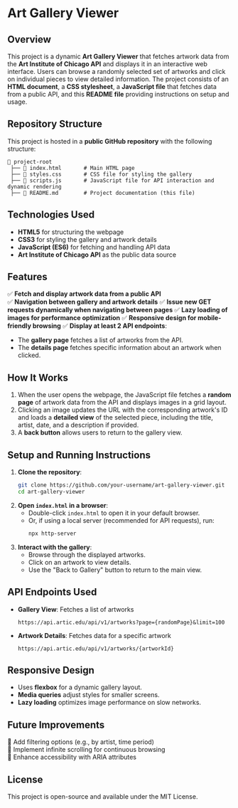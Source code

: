 # Art Gallery Viewer

## Overview
This project is a dynamic **Art Gallery Viewer** that fetches artwork data from the **Art Institute of Chicago API** and displays it in an interactive web interface. Users can browse a randomly selected set of artworks and click on individual pieces to view detailed information. The project consists of an **HTML document**, a **CSS stylesheet**, a **JavaScript file** that fetches data from a public API, and this **README file** providing instructions on setup and usage.

## Repository Structure
This project is hosted in a **public GitHub repository** with the following structure:
```
📁 project-root
 ├── 📄 index.html       # Main HTML page
 ├── 📄 styles.css       # CSS file for styling the gallery
 ├── 📄 scripts.js       # JavaScript file for API interaction and dynamic rendering
 ├── 📄 README.md        # Project documentation (this file)
```

## Technologies Used
- **HTML5** for structuring the webpage
- **CSS3** for styling the gallery and artwork details
- **JavaScript (ES6)** for fetching and handling API data
- **Art Institute of Chicago API** as the public data source

## Features
✅ **Fetch and display artwork data from a public API**  
✅ **Navigation between gallery and artwork details**
✅ **Issue new GET requests dynamically when navigating between pages**
✅ **Lazy loading of images for performance optimization**
✅ **Responsive design for mobile-friendly browsing**
✅ **Display at least 2 API endpoints**:
   - The **gallery page** fetches a list of artworks from the API.
   - The **details page** fetches specific information about an artwork when clicked.


## How It Works
1. When the user opens the webpage, the JavaScript file fetches a **random page** of artwork data from the API and displays images in a grid layout.
2. Clicking an image updates the URL with the corresponding artwork's ID and loads a **detailed view** of the selected piece, including the title, artist, date, and a description if provided.
3. A **back button** allows users to return to the gallery view.

## Setup and Running Instructions
1. **Clone the repository**:
   ```sh
   git clone https://github.com/your-username/art-gallery-viewer.git
   cd art-gallery-viewer
   ```
2. **Open `index.html` in a browser**:
   - Double-click `index.html` to open it in your default browser.
   - Or, if using a local server (recommended for API requests), run:
     ```sh
     npx http-server
     ```
3. **Interact with the gallery**:
   - Browse through the displayed artworks.
   - Click on an artwork to view details.
   - Use the "Back to Gallery" button to return to the main view.

## API Endpoints Used
- **Gallery View**: Fetches a list of artworks
  ```
  https://api.artic.edu/api/v1/artworks?page={randomPage}&limit=100
  ```
- **Artwork Details**: Fetches data for a specific artwork
  ```
  https://api.artic.edu/api/v1/artworks/{artworkId}
  ```

## Responsive Design
- Uses **flexbox** for a dynamic gallery layout.
- **Media queries** adjust styles for smaller screens.
- **Lazy loading** optimizes image performance on slow networks.

## Future Improvements
🔹 Add filtering options (e.g., by artist, time period)  
🔹 Implement infinite scrolling for continuous browsing  
🔹 Enhance accessibility with ARIA attributes  

## License
This project is open-source and available under the MIT License.


